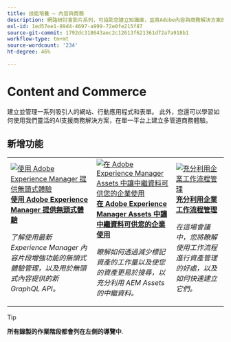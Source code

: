 ```yaml
---
title: 技能培養 — 內容與商務
description: 網路研討會影片系列，可協助您建立知識庫，並將Adobe內容與商務解決方案的投資發揮到極致
exl-id: 1ed57ee1-89d4-4697-a999-72e0fe215f87
source-git-commit: 1792dc318643aec2c12613f621361d72a7a918b1
workflow-type: tm+mt
source-wordcount: '234'
ht-degree: 46%

---
```


# Content and Commerce

建立並管理一系列吸引人的網站、行動應用程式和表單。 此外，您還可以學習如何使用我們靈活的AI支援商務解決方案，在單一平台上建立多管道商務體驗。

## 新增功能

<table>
<tr>
  <td>
    <a href="https://experienceleague.adobe.com/docs/skill-builder-events/skill-builder/content-and-commerce/2022/headless.html">
      <img alt="使用 Adobe Experience Manager 提供無頭式體驗" src="https://video.tv.adobe.com/v/343816?format=jpeg" />
    </a>
     <div>
      <a href="https://experienceleague.adobe.com/docs/skill-builder-events/skill-builder/content-and-commerce/2022/headless.html">
        <strong>使用 Adobe Experience Manager 提供無頭式體驗</strong>
      </a>
    </div>
    <p>
    <em>了解使用最新 Experience Manager 內容片段增強功能的無頭式體驗管理，以及用於無頭式內容提供的新 GraphQL API。</em>
    <p>
  </td>
  <td>
    <a href="https://experienceleague.adobe.com/docs/skill-builder-events/skill-builder/content-and-commerce/2022/metadata.html">
      <img alt="在 Adobe Experience Manager Assets 中讓中繼資料可供您的企業使用" src="https://video.tv.adobe.com/v/343815?format=jpeg" />
    </a>
     <div>
      <a href="https://experienceleague.adobe.com/docs/skill-builder-events/skill-builder/content-and-commerce/2022/metadata.html">
        <strong>在 Adobe Experience Manager Assets 中讓中繼資料可供您的企業使用</strong>
      </a>
    </div>
    <p>
    <em>瞭解如何透過減少標記資產的工作量以及使您的資產更易於搜尋，以充分利用 AEM Assets 的中繼資料。</em>
    <p>
  </td>  
  <td>
    <a href="https://experienceleague.adobe.com/docs/skill-builder-events/skill-builder/content-and-commerce/2022/workflow.html">
      <img alt="充分利用企業工作流程管理" src="https://video.tv.adobe.com/v/343817?format=jpeg" />
    </a>
     <div>
      <a href="https://experienceleague.adobe.com/docs/skill-builder-events/skill-builder/content-and-commerce/2022/workflow.html">
        <strong>充分利用企業工作流程管理</strong>
      </a>
    </div>
    <p>
    <em>在這場會議中，您將瞭解使用工作流程進行資產管理的好處，以及如何快速建立它們。</em>
    <p>
  </td>
</tr>
</table>

>[!TIP]
>
>**所有錄製的作業階段都會列在左側的導覽中**.
